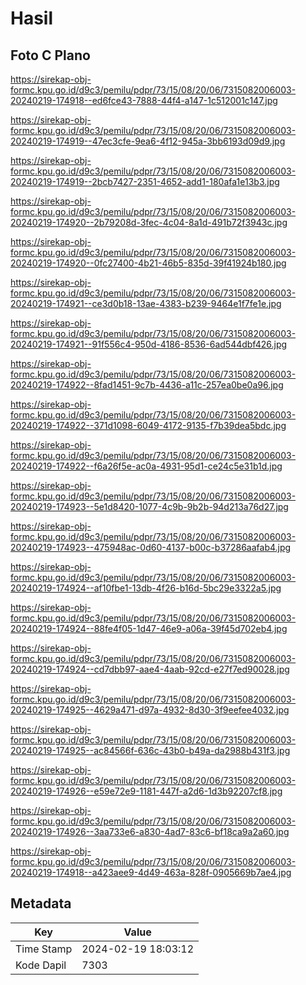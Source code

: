 # Hasil

## Foto C Plano

https://sirekap-obj-formc.kpu.go.id/d9c3/pemilu/pdpr/73/15/08/20/06/7315082006003-20240219-174918--ed6fce43-7888-44f4-a147-1c512001c147.jpg

https://sirekap-obj-formc.kpu.go.id/d9c3/pemilu/pdpr/73/15/08/20/06/7315082006003-20240219-174919--47ec3cfe-9ea6-4f12-945a-3bb6193d09d9.jpg

https://sirekap-obj-formc.kpu.go.id/d9c3/pemilu/pdpr/73/15/08/20/06/7315082006003-20240219-174919--2bcb7427-2351-4652-add1-180afa1e13b3.jpg

https://sirekap-obj-formc.kpu.go.id/d9c3/pemilu/pdpr/73/15/08/20/06/7315082006003-20240219-174920--2b79208d-3fec-4c04-8a1d-491b72f3943c.jpg

https://sirekap-obj-formc.kpu.go.id/d9c3/pemilu/pdpr/73/15/08/20/06/7315082006003-20240219-174920--0fc27400-4b21-46b5-835d-39f41924b180.jpg

https://sirekap-obj-formc.kpu.go.id/d9c3/pemilu/pdpr/73/15/08/20/06/7315082006003-20240219-174921--ce3d0b18-13ae-4383-b239-9464e1f7fe1e.jpg

https://sirekap-obj-formc.kpu.go.id/d9c3/pemilu/pdpr/73/15/08/20/06/7315082006003-20240219-174921--91f556c4-950d-4186-8536-6ad544dbf426.jpg

https://sirekap-obj-formc.kpu.go.id/d9c3/pemilu/pdpr/73/15/08/20/06/7315082006003-20240219-174922--8fad1451-9c7b-4436-a11c-257ea0be0a96.jpg

https://sirekap-obj-formc.kpu.go.id/d9c3/pemilu/pdpr/73/15/08/20/06/7315082006003-20240219-174922--371d1098-6049-4172-9135-f7b39dea5bdc.jpg

https://sirekap-obj-formc.kpu.go.id/d9c3/pemilu/pdpr/73/15/08/20/06/7315082006003-20240219-174922--f6a26f5e-ac0a-4931-95d1-ce24c5e31b1d.jpg

https://sirekap-obj-formc.kpu.go.id/d9c3/pemilu/pdpr/73/15/08/20/06/7315082006003-20240219-174923--5e1d8420-1077-4c9b-9b2b-94d213a76d27.jpg

https://sirekap-obj-formc.kpu.go.id/d9c3/pemilu/pdpr/73/15/08/20/06/7315082006003-20240219-174923--475948ac-0d60-4137-b00c-b37286aafab4.jpg

https://sirekap-obj-formc.kpu.go.id/d9c3/pemilu/pdpr/73/15/08/20/06/7315082006003-20240219-174924--af10fbe1-13db-4f26-b16d-5bc29e3322a5.jpg

https://sirekap-obj-formc.kpu.go.id/d9c3/pemilu/pdpr/73/15/08/20/06/7315082006003-20240219-174924--88fe4f05-1d47-46e9-a06a-39f45d702eb4.jpg

https://sirekap-obj-formc.kpu.go.id/d9c3/pemilu/pdpr/73/15/08/20/06/7315082006003-20240219-174924--cd7dbb97-aae4-4aab-92cd-e27f7ed90028.jpg

https://sirekap-obj-formc.kpu.go.id/d9c3/pemilu/pdpr/73/15/08/20/06/7315082006003-20240219-174925--4629a471-d97a-4932-8d30-3f9eefee4032.jpg

https://sirekap-obj-formc.kpu.go.id/d9c3/pemilu/pdpr/73/15/08/20/06/7315082006003-20240219-174925--ac84566f-636c-43b0-b49a-da2988b431f3.jpg

https://sirekap-obj-formc.kpu.go.id/d9c3/pemilu/pdpr/73/15/08/20/06/7315082006003-20240219-174926--e59e72e9-1181-447f-a2d6-1d3b92207cf8.jpg

https://sirekap-obj-formc.kpu.go.id/d9c3/pemilu/pdpr/73/15/08/20/06/7315082006003-20240219-174926--3aa733e6-a830-4ad7-83c6-bf18ca9a2a60.jpg

https://sirekap-obj-formc.kpu.go.id/d9c3/pemilu/pdpr/73/15/08/20/06/7315082006003-20240219-174918--a423aee9-4d49-463a-828f-0905669b7ae4.jpg


## Metadata

| Key        | Value               |
| ---------- | ------------------- |
| Time Stamp | 2024-02-19 18:03:12 |
| Kode Dapil | 7303                |



